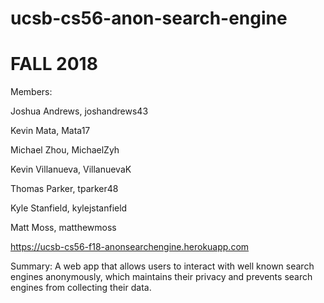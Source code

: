# ucsb-cs56-anon-search-engine

# FALL 2018


Members:

Joshua Andrews, joshandrews43 

Kevin Mata, Mata17

Michael Zhou, MichaelZyh

Kevin Villanueva, VillanuevaK

Thomas Parker, tparker48

Kyle Stanfield, kylejstanfield

Matt Moss, matthewmoss

https://ucsb-cs56-f18-anonsearchengine.herokuapp.com


Summary:
  A web app that allows users to interact with well known search engines anonymously, which maintains their privacy and prevents search engines from collecting their data.
